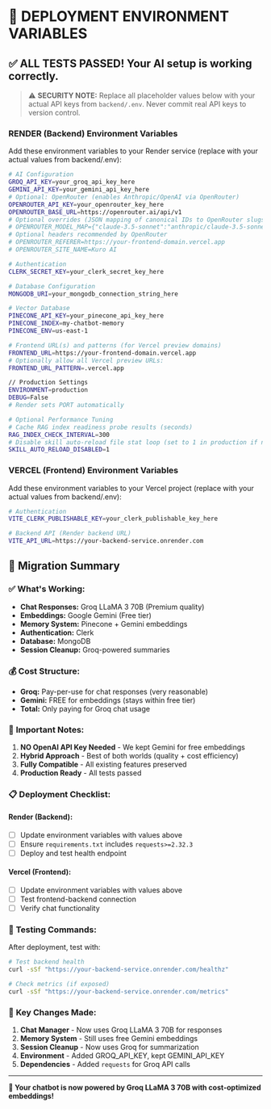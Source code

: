 # 🚀 DEPLOYMENT ENVIRONMENT VARIABLES

## ✅ ALL TESTS PASSED! Your AI setup is working correctly.

> ⚠️ **SECURITY NOTE:** Replace all placeholder values below with your actual API keys from `backend/.env`. Never commit real API keys to version control.

### **RENDER (Backend) Environment Variables**

Add these environment variables to your Render service (replace with your actual values from backend/.env):

```bash
# AI Configuration
GROQ_API_KEY=your_groq_api_key_here
GEMINI_API_KEY=your_gemini_api_key_here
# Optional: OpenRouter (enables Anthropic/OpenAI via OpenRouter)
OPENROUTER_API_KEY=your_openrouter_key_here
OPENROUTER_BASE_URL=https://openrouter.ai/api/v1
# Optional overrides (JSON mapping of canonical IDs to OpenRouter slugs)
# OPENROUTER_MODEL_MAP={"claude-3.5-sonnet":"anthropic/claude-3.5-sonnet-20241022"}
# Optional headers recommended by OpenRouter
# OPENROUTER_REFERER=https://your-frontend-domain.vercel.app
# OPENROUTER_SITE_NAME=Kuro AI

# Authentication
CLERK_SECRET_KEY=your_clerk_secret_key_here

# Database Configuration
MONGODB_URI=your_mongodb_connection_string_here

# Vector Database
PINECONE_API_KEY=your_pinecone_api_key_here
PINECONE_INDEX=my-chatbot-memory
PINECONE_ENV=us-east-1

# Frontend URL(s) and patterns (for Vercel preview domains)
FRONTEND_URL=https://your-frontend-domain.vercel.app
# Optionally allow all Vercel preview URLs:
FRONTEND_URL_PATTERN=.vercel.app

// Production Settings
ENVIRONMENT=production
DEBUG=False
# Render sets PORT automatically

# Optional Performance Tuning
# Cache RAG index readiness probe results (seconds)
RAG_INDEX_CHECK_INTERVAL=300
# Disable skill auto-reload file stat loop (set to 1 in production if not hot-editing skills)
SKILL_AUTO_RELOAD_DISABLED=1
```

### **VERCEL (Frontend) Environment Variables**

Add these environment variables to your Vercel project (replace with your actual values from backend/.env):

```bash
# Authentication
VITE_CLERK_PUBLISHABLE_KEY=your_clerk_publishable_key_here

# Backend API (Render backend URL)
VITE_API_URL=https://your-backend-service.onrender.com
```

## 🔧 **Migration Summary**

### ✅ **What's Working:**
- **Chat Responses:** Groq LLaMA 3 70B (Premium quality)
- **Embeddings:** Google Gemini (Free tier) 
- **Memory System:** Pinecone + Gemini embeddings
- **Authentication:** Clerk
- **Database:** MongoDB
- **Session Cleanup:** Groq-powered summaries

### 💰 **Cost Structure:**
- **Groq:** Pay-per-use for chat responses (very reasonable)
- **Gemini:** FREE for embeddings (stays within free tier)
- **Total:** Only paying for Groq chat usage

### 🚨 **Important Notes:**

1. **NO OpenAI API Key Needed** - We kept Gemini for free embeddings
2. **Hybrid Approach** - Best of both worlds (quality + cost efficiency)  
3. **Fully Compatible** - All existing features preserved
4. **Production Ready** - All tests passed

### 📋 **Deployment Checklist:**

#### Render (Backend):
- [ ] Update environment variables with values above
- [ ] Ensure `requirements.txt` includes `requests>=2.32.3`
- [ ] Deploy and test health endpoint

#### Vercel (Frontend):  
- [ ] Update environment variables with values above
- [ ] Test frontend-backend connection
- [ ] Verify chat functionality

### 🧪 **Testing Commands:**

After deployment, test with:

```bash
# Test backend health
curl -sSf "https://your-backend-service.onrender.com/healthz"

# Check metrics (if exposed)
curl -sSf "https://your-backend-service.onrender.com/metrics"
```

### 🎯 **Key Changes Made:**

1. **Chat Manager** - Now uses Groq LLaMA 3 70B for responses
2. **Memory System** - Still uses free Gemini embeddings  
3. **Session Cleanup** - Now uses Groq for summarization
4. **Environment** - Added GROQ_API_KEY, kept GEMINI_API_KEY
5. **Dependencies** - Added `requests` for Groq API calls

---

**🎉 Your chatbot is now powered by Groq LLaMA 3 70B with cost-optimized embeddings!**
